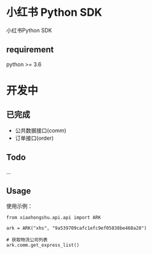 # 小红书 Python SDK

小红书Python SDK

## requirement

python >= 3.6

# 开发中

## 已完成

* 公共数据接口(comm)
* 订单接口(order)

## Todo

...


## Usage

使用示例：
```
from xiaohongshu.api.api import ARK

ark = ARK("xhs", "9a539709cafc1efc9ef05838be468a28")

# 获取物流公司列表
ark.comm.get_express_list()
```